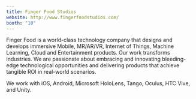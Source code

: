 ```yaml
---
title: Finger Food Studios
website: http://www.fingerfoodstudios.com/
booth: "10"
---
```


Finger Food is a world-class technology company that designs and develops immersive Mobile, MR/AR/VR, Internet of Things, Machine Learning, Cloud and Entertainment products. Our work transforms industries. We are passionate about embracing and innovating bleeding-edge technological opportunities and delivering products that achieve tangible ROI in real-world scenarios.

We work with iOS, Android, Microsoft HoloLens, Tango, Oculus, HTC Vive, and Unity.

